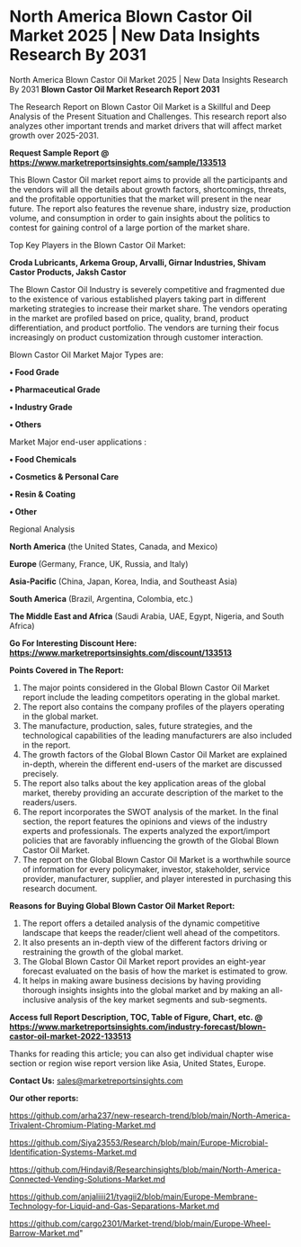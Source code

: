 # North America Blown Castor Oil Market 2025 | New Data Insights Research By 2031
North America Blown Castor Oil Market 2025 | New Data Insights Research By 2031
<strong>Blown Castor Oil Market Research Report 2031</strong>

The Research Report on Blown Castor Oil Market is a Skillful and Deep Analysis of the Present Situation and Challenges. This research report also analyzes other important trends and market drivers that will affect market growth over 2025-2031.

<strong>Request Sample Report @ <a href=https://www.marketreportsinsights.com/sample/133513>https://www.marketreportsinsights.com/sample/133513</a></strong>

This Blown Castor Oil market report aims to provide all the participants and the vendors will all the details about growth factors, shortcomings, threats, and the profitable opportunities that the market will present in the near future. The report also features the revenue share, industry size, production volume, and consumption in order to gain insights about the politics to contest for gaining control of a large portion of the market share.

Top Key Players in the Blown Castor Oil Market:

<strong>Croda Lubricants, Arkema Group, Arvalli, Girnar Industries, Shivam Castor Products, Jaksh Castor</strong>

The Blown Castor Oil Industry is severely competitive and fragmented due to the existence of various established players taking part in different marketing strategies to increase their market share. The vendors operating in the market are profiled based on price, quality, brand, product differentiation, and product portfolio. The vendors are turning their focus increasingly on product customization through customer interaction.

Blown Castor Oil Market Major Types are:

<strong>• Food Grade

• Pharmaceutical Grade

• Industry Grade

• Others</strong>

Market Major end-user applications :

<strong>• Food Chemicals

• Cosmetics & Personal Care

• Resin & Coating

• Other</strong>

Regional Analysis

</u><strong><b>North America</b></strong> (the United States, Canada, and Mexico)

<strong><b>Europe </b></strong>(Germany, France, UK, Russia, and Italy)

<strong><b>Asia-Pacific</b></strong> (China, Japan, Korea, India, and Southeast Asia)

<strong><b>South America</b></strong> (Brazil, Argentina, Colombia, etc.)

<strong><b>The Middle East and Africa</b></strong> (Saudi Arabia, UAE, Egypt, Nigeria, and South Africa)

<strong>Go For Interesting Discount Here: <a href=https://www.marketreportsinsights.com/discount/133513>https://www.marketreportsinsights.com/discount/133513</a></strong>

<strong>Points Covered in The Report:</strong>
<ol>
  <li>The major points considered in the Global Blown Castor Oil Market report include the leading competitors operating in the global market.</li>
  <li>The report also contains the company profiles of the players operating in the global market.</li>
  <li>The manufacture, production, sales, future strategies, and the technological capabilities of the leading manufacturers are also included in the report.</li>
  <li>The growth factors of the Global Blown Castor Oil Market are explained in-depth, wherein the different end-users of the market are discussed precisely.</li>
  <li>The report also talks about the key application areas of the global market, thereby providing an accurate description of the market to the readers/users.</li>
  <li>The report incorporates the SWOT analysis of the market. In the final section, the report features the opinions and views of the industry experts and professionals. The experts analyzed the export/import policies that are favorably influencing the growth of the Global Blown Castor Oil Market.</li>
  <li>The report on the Global Blown Castor Oil Market is a worthwhile source of information for every policymaker, investor, stakeholder, service provider, manufacturer, supplier, and player interested in purchasing this research document.</li>
</ol>
<strong>Reasons for Buying Global Blown Castor Oil Market Report:</strong>

<ol>
  <li>The report offers a detailed analysis of the dynamic competitive landscape that keeps the reader/client well ahead of the competitors.</li>
  <li>It also presents an in-depth view of the different factors driving or restraining the growth of the global market.</li>
  <li>The Global Blown Castor Oil Market report provides an eight-year forecast evaluated on the basis of how the market is estimated to grow.</li>
  <li>It helps in making aware business decisions by having providing thorough insights insights into the global market and by making an all-inclusive analysis of the key market segments and sub-segments.</li>
</ol>
<strong>Access full Report Description, TOC, Table of Figure, Chart, etc. @ <a href=https://www.marketreportsinsights.com/industry-forecast/blown-castor-oil-market-2022-133513>https://www.marketreportsinsights.com/industry-forecast/blown-castor-oil-market-2022-133513</a></strong>


Thanks for reading this article; you can also get individual chapter wise section or region wise report version like Asia, United States, Europe.

<strong>Contact Us:</strong>
sales@marketreportsinsights.com

<strong>Our other reports:</strong>

<a href=https://github.com/arha237/new-research-trend/blob/main/North-America-Trivalent-Chromium-Plating-Market.md>https://github.com/arha237/new-research-trend/blob/main/North-America-Trivalent-Chromium-Plating-Market.md</a>

<a href=https://github.com/Siya23553/Research/blob/main/Europe-Microbial-Identification-Systems-Market.md>https://github.com/Siya23553/Research/blob/main/Europe-Microbial-Identification-Systems-Market.md</a>

<a href=https://github.com/Hindavi8/Researchinsights/blob/main/North-America-Connected-Vending-Solutions-Market.md>https://github.com/Hindavi8/Researchinsights/blob/main/North-America-Connected-Vending-Solutions-Market.md</a>

<a href=https://github.com/anjaliiii21/tyagii2/blob/main/Europe-Membrane-Technology-for-Liquid-and-Gas-Separations-Market.md>https://github.com/anjaliiii21/tyagii2/blob/main/Europe-Membrane-Technology-for-Liquid-and-Gas-Separations-Market.md</a>

<a href=https://github.com/cargo2301/Market-trend/blob/main/Europe-Wheel-Barrow-Market.md>https://github.com/cargo2301/Market-trend/blob/main/Europe-Wheel-Barrow-Market.md</a>"
